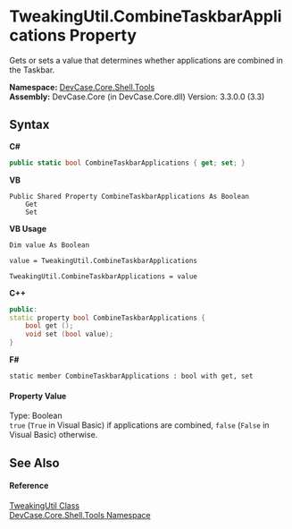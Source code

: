 # TweakingUtil.CombineTaskbarApplications Property 
 

Gets or sets a value that determines whether applications are combined in the Taskbar.

**Namespace:**&nbsp;<a href="N_DevCase_Core_Shell_Tools">DevCase.Core.Shell.Tools</a><br />**Assembly:**&nbsp;DevCase.Core (in DevCase.Core.dll) Version: 3.3.0.0 (3.3)

## Syntax

**C#**<br />
``` C#
public static bool CombineTaskbarApplications { get; set; }
```

**VB**<br />
``` VB
Public Shared Property CombineTaskbarApplications As Boolean
	Get
	Set
```

**VB Usage**<br />
``` VB Usage
Dim value As Boolean

value = TweakingUtil.CombineTaskbarApplications

TweakingUtil.CombineTaskbarApplications = value
```

**C++**<br />
``` C++
public:
static property bool CombineTaskbarApplications {
	bool get ();
	void set (bool value);
}
```

**F#**<br />
``` F#
static member CombineTaskbarApplications : bool with get, set

```


#### Property Value
Type: Boolean<br />`true` (`True` in Visual Basic) if applications are combined, `false` (`False` in Visual Basic) otherwise.

## See Also


#### Reference
<a href="T_DevCase_Core_Shell_Tools_TweakingUtil">TweakingUtil Class</a><br /><a href="N_DevCase_Core_Shell_Tools">DevCase.Core.Shell.Tools Namespace</a><br />